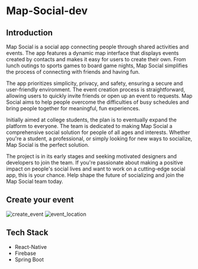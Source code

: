# Map-Social-dev

## Introduction
Map Social is a social app connecting people through shared activities and events. The app features a dynamic map interface that displays events created by contacts and makes it easy for users to create their own. From lunch outings to sports games to board game nights, Map Social simplifies the process of connecting with friends and having fun.

The app prioritizes simplicity, privacy, and safety, ensuring a secure and user-friendly environment. The event creation process is straightforward, allowing users to quickly invite friends or open up an event to requests. Map Social aims to help people overcome the difficulties of busy schedules and bring people together for meaningful, fun experiences.

Initially aimed at college students, the plan is to eventually expand the platform to everyone. The team is dedicated to making Map Social a comprehensive social solution for people of all ages and interests. Whether you're a student, a professional, or simply looking for new ways to socialize, Map Social is the perfect solution.

The project is in its early stages and seeking motivated designers and developers to join the team. If you're passionate about making a positive impact on people's social lives and want to work on a cutting-edge social app, this is your chance. Help shape the future of socializing and join the Map Social team today.

## Create your event
![create_event](https://github.com/TripleC-Map-Social/Map-Social-dev/assets/68050193/84b3f8b9-6bf8-494a-8f22-876104b62f63)
![event_location](https://github.com/TripleC-Map-Social/Map-Social-dev/assets/68050193/92bcad4f-c8a8-4f11-85d3-8b72eeaba193)


## Tech Stack
- React-Native
- Firebase
- Spring Boot
